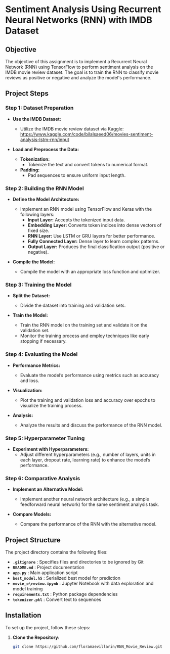 # Sentiment Analysis Using Recurrent Neural Networks (RNN) with IMDB Dataset

## Objective

The objective of this assignment is to implement a Recurrent Neural Network (RNN) using TensorFlow to perform sentiment analysis on the IMDB movie review dataset. The goal is to train the RNN to classify movie reviews as positive or negative and analyze the model's performance.

## Project Steps

### Step 1: Dataset Preparation

- **Use the IMDB Dataset:**
  - Utilize the IMDB movie review dataset via Kaggle: https://www.kaggle.com/code/bilalsaeed06/movies-sentiment-analysis-lstm-rnn/input

- **Load and Preprocess the Data:**
  - **Tokenization:**
    - Tokenize the text and convert tokens to numerical format.
  - **Padding:**
    - Pad sequences to ensure uniform input length.

### Step 2: Building the RNN Model

- **Define the Model Architecture:**
  - Implement an RNN model using TensorFlow and Keras with the following layers:
    - **Input Layer:** Accepts the tokenized input data.
    - **Embedding Layer:** Converts token indices into dense vectors of fixed size.
    - **RNN Layer:** Use LSTM or GRU layers for better performance.
    - **Fully Connected Layer:** Dense layer to learn complex patterns.
    - **Output Layer:** Produces the final classification output (positive or negative).

- **Compile the Model:**
  - Compile the model with an appropriate loss function and optimizer.

### Step 3: Training the Model

- **Split the Dataset:**
  - Divide the dataset into training and validation sets.

- **Train the Model:**
  - Train the RNN model on the training set and validate it on the validation set.
  - Monitor the training process and employ techniques like early stopping if necessary.

### Step 4: Evaluating the Model

- **Performance Metrics:**
  - Evaluate the model’s performance using metrics such as accuracy and loss.

- **Visualization:**
  - Plot the training and validation loss and accuracy over epochs to visualize the training process.

- **Analysis:**
  - Analyze the results and discuss the performance of the RNN model.

### Step 5: Hyperparameter Tuning

- **Experiment with Hyperparameters:**
  - Adjust different hyperparameters (e.g., number of layers, units in each layer, dropout rate, learning rate) to enhance the model’s performance.

### Step 6: Comparative Analysis

- **Implement an Alternative Model:**
  - Implement another neural network architecture (e.g., a simple feedforward neural network) for the same sentiment analysis task.

- **Compare Models:**
  - Compare the performance of the RNN with the alternative model.


## Project Structure

The project directory contains the following files:

- **`.gitignore`**           : Specifies files and directories to be ignored by Git
- **`README.md`**            : Project documentation
- **`app.py`**               : Main application script
- **`best_model.h5`**        : Serialized best model for prediction
- **`movie_e\review.ipynb`** : Jupyter Notebook with data exploration and model training
- **`requirements.txt`**     : Python package dependencies
- **`tokenizer.pkl`**        : Convert text to sequences


## Installation

To set up the project, follow these steps:

1. **Clone the Repository:**

   ```bash
   git clone https://github.com/floramaevillarin/RNN_Movie_Review.git
